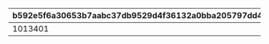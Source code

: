 |b592e5f6a30653b7aabc37db9529d4f36132a0bba205797dd43cadf2f0718883|a82bddde86438467c4c1f8049845fb40472b086a5e3834ca9bd45a23e53e2f9c|0a9b571a89d1a47632d751eadf9cd6476059ae8abd5b43f6391e78a405b80ffc|c07bc7d7ec2941ba00b2e739cf8e817b4eeba99e1d03309d90d9786b86eb551c|
| --- | --- | --- | --- |
|1013401|11001285|10134110|1|
